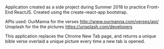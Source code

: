 Application created as a side project during Summer 2018 to practice Front-End ReactJS. 
Created using the create-react-app bootstrap.

APIs used:
OurManna for the verses http://www.ourmanna.com/verses/api/
Unsplash for the the pictures https://unsplash.com/developers

This application replaces the Chrome New Tab page, and returns a unique bible verse overlaid a unique picture every time a new tab is opened.
